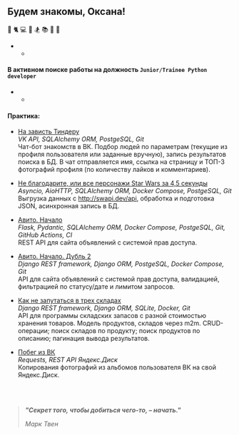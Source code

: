 ## Будем знакомы, Оксана!
:ocean: :cat2: :computer: :sunrise_over_mountains: :snowboarder: :books: :clinking_glasses: :badminton:
- - 

#### В активном поиске работы на должность **`Junior/Trainee Python developer`**
- -


#### Практика:

* [На зависть Тиндеру](https://github.com/OksanaSha/Vkinder.git)<br>
_VK API, SQLAlchemy ORM, PostgeSQL, Git_<br>
Чат-бот знакомств в ВК. Подбор людей по параметрам (текущие из профиля пользователя или заданные вручную), запись результатов поиска в БД. В чат отправляется имя, ссылка на страницу и ТОП-3 фотографий профиля (по количеству лайков и комментариев).

* [Не благодарите, или все персонажи Star Wars за 4,5 секунды](https://github.com/OksanaSha/asyncio_swapi.git)<br>
_Asyncio, AioHTTP, SQLAlchemy ORM, Docker Compose, PostgeSQL, Git_<br>
Выгрузка данных с http://swapi.dev/api, обработка и подготовка JSON, асинхронная запись в БД.

* [Авито. Начало](https://github.com/OksanaSha/flask_posts.git)<br>
_Flask, Pydantic, SQLAlchemy ORM, Docker Compose, PostgeSQL, Git, GitHub Actions, CI_<br>
REST API для сайта объявлений с системой прав доступа.

* [Авито. Начало. Дубль 2](https://github.com/OksanaSha/django_advertisements)<br>
_Django REST framework, Django ORM, PostgeSQL, Docker Compose, Git_<br>
API для сайта объявлений с системой прав доступа, валидацией, фильтрацией по статусу/дате и лимитом запросов.

* [Как не запутаться в трех складах](https://github.com/OksanaSha/CRUD)<br>
_Django REST framework, Django ORM, SQLite, Docker, Git_<br>
API для программы складских запасов с разной стоимостью хранения товаров. Модель продуктов, складов через m2m. CRUD-операции; поиск складов по продукту; поиск продуктов по описанию; пагинация вывода результатов.

* [Побег из ВК](https://github.com/OksanaSha/YaDisk)<br>
_Requests, REST API Яндекс.Диск_<br>
Копирования фотографий из альбомов пользователя ВК на свой Яндекс.Диск.
<br>
<br>


> ***"Секрет того, чтобы добиться чего-то, – начать."***
> 
> _Марк_ _Твен_



